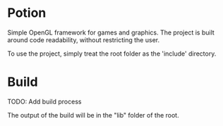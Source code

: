 # Potion
Simple OpenGL framework for games and graphics. The project is built around code readability, without restricting the user.

To use the project, simply treat the root folder as the 'include' directory.

# Build

TODO: Add build process

The output of the build will be in the "lib" folder of the root.
